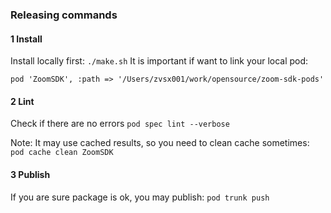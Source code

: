 

### Releasing commands

#### 1 Install

Install locally first: `./make.sh`
It is important if want to link your local pod: 
```Podfile  
pod 'ZoomSDK', :path => '/Users/zvsx001/work/opensource/zoom-sdk-pods'
```

#### 2 Lint

Check if there are no errors `pod spec lint --verbose`

Note: It may use cached results, so you need to clean cache sometimes:
`pod cache clean ZoomSDK`

#### 3 Publish

If you are sure package is ok, you may publish: `pod trunk push`

